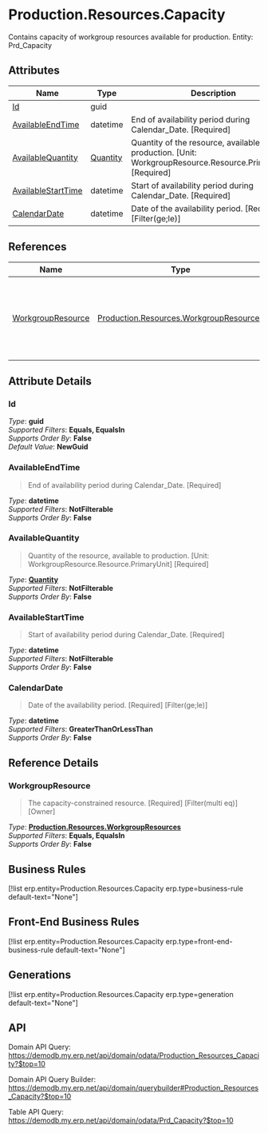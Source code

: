 # Production.Resources.Capacity

Contains capacity of workgroup resources available for production. Entity: Prd_Capacity

## Attributes

| Name | Type | Description |
| ---- | ---- | --- |
| [Id](Production.Resources.Capacity.md#Id) | guid |  
| [AvailableEndTime](Production.Resources.Capacity.md#AvailableEndTime) | datetime | End of availability period during Calendar_Date. [Required] 
| [AvailableQuantity](Production.Resources.Capacity.md#AvailableQuantity) | [Quantity](../data-types/Quantity.md) | Quantity of the resource, available to production. [Unit: WorkgroupResource.Resource.PrimaryUnit] [Required] 
| [AvailableStartTime](Production.Resources.Capacity.md#AvailableStartTime) | datetime | Start of availability period during Calendar_Date. [Required] 
| [CalendarDate](Production.Resources.Capacity.md#CalendarDate) | datetime | Date of the availability period. [Required] [Filter(ge;le)] 

## References

| Name | Type | Description |
| ---- | ---- | --- |
| [WorkgroupResource](Production.Resources.Capacity.md#WorkgroupResource) | [Production.Resources.WorkgroupResources](Production.Resources.WorkgroupResources.md) | The capacity-constrained resource. [Required] [Filter(multi eq)] [Owner] |


## Attribute Details

### Id

_Type_: **guid**  
_Supported Filters_: **Equals, EqualsIn**  
_Supports Order By_: **False**  
_Default Value_: **NewGuid**  

### AvailableEndTime

> End of availability period during Calendar_Date. [Required]

_Type_: **datetime**  
_Supported Filters_: **NotFilterable**  
_Supports Order By_: **False**  

### AvailableQuantity

> Quantity of the resource, available to production. [Unit: WorkgroupResource.Resource.PrimaryUnit] [Required]

_Type_: **[Quantity](../data-types/Quantity.md)**  
_Supported Filters_: **NotFilterable**  
_Supports Order By_: **False**  

### AvailableStartTime

> Start of availability period during Calendar_Date. [Required]

_Type_: **datetime**  
_Supported Filters_: **NotFilterable**  
_Supports Order By_: **False**  

### CalendarDate

> Date of the availability period. [Required] [Filter(ge;le)]

_Type_: **datetime**  
_Supported Filters_: **GreaterThanOrLessThan**  
_Supports Order By_: **False**  


## Reference Details

### WorkgroupResource

> The capacity-constrained resource. [Required] [Filter(multi eq)] [Owner]

_Type_: **[Production.Resources.WorkgroupResources](Production.Resources.WorkgroupResources.md)**  
_Supported Filters_: **Equals, EqualsIn**  
_Supports Order By_: **False**  



## Business Rules

[!list erp.entity=Production.Resources.Capacity erp.type=business-rule default-text="None"]

## Front-End Business Rules

[!list erp.entity=Production.Resources.Capacity erp.type=front-end-business-rule default-text="None"]

## Generations

[!list erp.entity=Production.Resources.Capacity erp.type=generation default-text="None"]

## API

Domain API Query:
<https://demodb.my.erp.net/api/domain/odata/Production_Resources_Capacity?$top=10>

Domain API Query Builder:
<https://demodb.my.erp.net/api/domain/querybuilder#Production_Resources_Capacity?$top=10>

Table API Query:
<https://demodb.my.erp.net/api/domain/odata/Prd_Capacity?$top=10>

